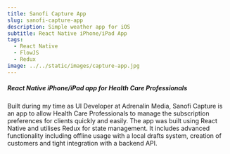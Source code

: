 ```yaml
---
title: Sanofi Capture App
slug: sanofi-capture-app
description: Simple weather app for iOS
subtitle: React Native iPhone/iPad App
tags:
  - React Native
  - FlowJS
  - Redux
image: ../../static/images/capture-app.jpg
---
```

##### React Native iPhone/iPad app for Health Care Professionals

Built during my time as UI Developer at Adrenalin Media, Sanofi Capture is an app to allow Health Care Professionals to manage the subscription preferences for clients quickly and easily. The app was built using React Native and utilises Redux for state management. It includes advanced functionality including offline usage with a local drafts system, creation of customers and tight integration with a backend API.
